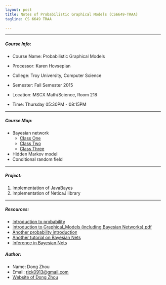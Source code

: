 ```yaml
---
layout: post
title: Notes of Probabilistic Graphical Models (CS6649-TRAA)
tagline: CS 6649 TRAA

---
```


---

##### Course Info:

- Course Name: Probabilistic Graphical Models 
- Processor: Karen Hovsepian

- College: Troy University, Computer Science
- Semester: Fall Semester 2015
- Location: MSCX Math/Science, Room 218
- Time: Thursday 05:30PM - 08:15PM

---

##### Course Map:

- Bayesian network
    + [Class One](/2015/09/12/bayesian-network.html)
    + [Class Two](/2015/09/13/bayesian-network-02.html)
    + [Class Three](/2015/09/14/bayesian-network-03.html)
- Hidden Markov model
- Conditional random field

---

##### Project:

1. Implementation of JavaBayes
2. Implementation of NeticaJ library

---

##### Resources:

- [Introduction to probability](https://s3.amazonaws.com/piazza-resources/idl50807mpy3uf/idmms0pehfk2em/cs229prob.pdf?AWSAccessKeyId=AKIAJKOQYKAYOBKKVTKQ&Expires=1442098761&Signature=T81x%2Fbe%2BOHTDQz8WOPUiMaNfy5Y%3D)
- [Introduction to Graphical_Models (including Bayesian Networks).pdf](https://s3.amazonaws.com/piazza-resources/idl50807mpy3uf/idmms44wwdl4f4/Graphical_Models.pdf?AWSAccessKeyId=AKIAJKOQYKAYOBKKVTKQ&Expires=1442098789&Signature=tdELCgtvXbCtfNZ%2F7phKOqaGXBs%3D)
- [Another probability introduction](https://s3.amazonaws.com/piazza-resources/idl50807mpy3uf/idmms60sf334fd/lec_08_26_20132.pdf?AWSAccessKeyId=AKIAJKOQYKAYOBKKVTKQ&Expires=1442098809&Signature=Q5IDpGjHMXJvVmQ3exkagaFPmRE%3D)
- [Another tutorial on Bayesian Nets](https://s3.amazonaws.com/piazza-resources/idl50807mpy3uf/idmmsa2r8zf3op/lecture12.pdf?AWSAccessKeyId=AKIAJKOQYKAYOBKKVTKQ&Expires=1442098827&Signature=0dQeMIm9pFAjQouIKF7qLyFl2eQ%3D)
- [Inference in Bayesian Nets](https://s3.amazonaws.com/piazza-resources/idl50807mpy3uf/idmmsbraelv65x/problecture06.pdf?AWSAccessKeyId=AKIAJKOQYKAYOBKKVTKQ&Expires=1442098844&Signature=FWFQika6SmMo9tXjeoO1CuHqn1k%3D)

##### Author:

- Name: Dong Zhou
- Email: rick0913@gmail.com
- [Website of Dong Zhou](http://zhou-dong.github.io)
